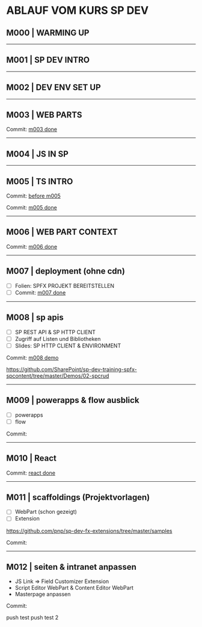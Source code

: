 # ABLAUF VOM KURS SP DEV

## M000 | WARMING UP

---

## M001 | SP DEV INTRO

---

## M002 | DEV ENV SET UP

---

## M003 | WEB PARTS

Commit: [m003 done](https://github.com/ppedvAG/2021-04-12-SP-DEV/commit/03f266238f3d30af84567440e12f6f564c114a90)

---

## M004 | JS IN SP

---

## M005 | TS INTRO

Commit: [before m005](https://github.com/ppedvAG/2021-04-12-SP-DEV/commit/c93418972fbcd17d165a11c618990f02a41f03eb)

Commit: [m005 done](https://github.com/ppedvAG/2021-04-12-SP-DEV/commit/8026a270a1a7f8fd27d036805b8fb354ab31e464)

---

## M006 | WEB PART CONTEXT

Commit: [m006 done](https://github.com/ppedvAG/2021-04-12-SP-DEV/commit/7a9054a4ccaa4ac54b47bc7197b7bb03d84e13bc)

---

## M007 | deployment (ohne cdn)

- [ ] Folien: SPFX PROJEKT BEREITSTELLEN
- [ ] Commit: [m007 done](https://github.com/ppedvAG/2021-04-12-SP-DEV/commit/9cac0dbb0fff70c12f469d25ef2c15ad58c88b12)

---

## M008 | sp apis

- [ ] SP REST API & SP HTTP CLIENT
- [ ] Zugriff auf Listen und Bibliotheken
- [ ] Slides: SP HTTP CLIENT & ENVIRONMENT

Commit: [m008 demo](https://github.com/ppedvAG/2021-04-12-SP-DEV/commit/c9fee651d2fe1497aabd0543adeb32c42eaa93f3)

<https://github.com/SharePoint/sp-dev-training-spfx-spcontent/tree/master/Demos/02-spcrud>

---

## M009 | powerapps & flow ausblick

- [ ] powerapps
- [ ] flow

Commit: []()

---

## M010 | React

Commit: [react done](https://github.com/ppedvAG/2021-04-12-SP-DEV/commit/2737ed18f0934dd960b8c2e74d14132edbe27157)

---

## M011 | scaffoldings (Projektvorlagen)

- [ ] WebPart (schon gezeigt)
- [ ] Extension

https://github.com/pnp/sp-dev-fx-extensions/tree/master/samples

Commit: []()

---

## M012 | seiten & intranet anpassen

- JS Link => Field Customizer Extension
- Script Editor WebPart & Content Editor WebPart
- Masterpage anpassen

Commit: []()

push test
push test 2
